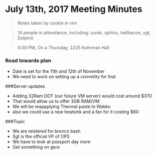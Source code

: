 # July 13th, 2017 Meeting Minutes
> Notes taken by cookie in vim

> 14 people in attendance, including: zurek, sphinx, hellbacon, sgt, Dolphin

> 6:00 PM, On a Thursday, 2225 Kohrman Hall

### Road towards plan

- Date is set for the 11th and 12th of November
- We need to work on setting up a committy for that 

###Server updates

- Adding 32Ram DOT (our future VM server) would cost around $370
- That would allow us to offer 3GB RAM/VM 
- We will be reappplying Thermal paste to  Wakko
- also we could use a new heatsink and a fan for it  costing $60

###Topic

- We are reistered for bronco bash
- Sgt is the official VP of OPS
- We have to look at passport day more
- Get something on gera
